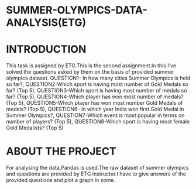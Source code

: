 # SUMMER-OLYMPICS-DATA-ANALYSIS(ETG)

# INTRODUCTION
This task is assigned by ETG.This is the second assignment.In this I've solved the questions asked by them on the basis of provided summer olympics dataset.
QUESTION1- In how many cities Summer Olympics is held so far?,
QUESTION2-Which sport is having most number of Gold Medals so far? (Top 5),
QUESTION3-Which sport is having most number of medals so far? (Top 5),
QUESTION4-Which player has won most number of medals? (Top 5),
QUESTION5-Which player has won most number Gold Medals of medals? (Top 5),
QUESTION6- In which year India won first Gold Medal in Summer Olympics?,
QUESTION7-Which event is most popular in terms on number of players? (Top 5),
QUESTION8-Which sport is having most female Gold Medalists? (Top 5)

# ABOUT THE PROJECT
For analysing the data,Pandas is used.The raw dataset of summer olympics and questions are provided by ETG instructor.I have to give answers of the provided questions and plot a graph in some.
